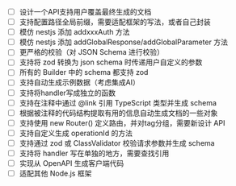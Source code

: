 - [ ] 设计一个API支持用户覆盖最终生成的文档
- [ ] 支持配置路径全局前缀，需要适配框架的写法，或者自己封装
- [ ] 模仿 nestjs 添加 addxxxAuth 方法
- [ ] 模仿 nestjs 添加 addGlobalResponse/addGlobalParameter 方法
- [ ] 更严格的校验（对 JSON Schema 进行校验）
- [ ] 支持将 zod 转换为 json schema 时传递用户自定义的参数
- [ ] 所有的 Builder 中的 schema 都支持 zod
- [ ] 支持自动生成示例数据（考虑集成AI）
- [ ] 支持将handler写成独立的函数
- [ ] 支持在注释中通过 @link 引用 TypeScript 类型并生成 schema
- [ ] 根据被注释的代码结构提取有用的信息自动生成文档的一些对象
- [ ] 支持使用 new Router() 定义路由，并对tag分组，需要新设计 API
- [ ] 支持自定义生成 operationId 的方法
- [ ] 支持通过 zod 或 ClassValidator 校验请求参数并生成 schema
- [ ] 支持将 handler 写在单独的地方，需要查找引用
- [ ] 实现从 OpenAPI 生成客户端代码
- [ ] 适配其他 Node.js 框架
